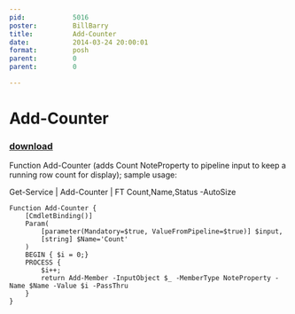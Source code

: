 ```yaml
---
pid:            5016
poster:         BillBarry
title:          Add-Counter
date:           2014-03-24 20:00:01
format:         posh
parent:         0
parent:         0

---
```


# Add-Counter

### [download](5016.ps1)

Function Add-Counter (adds Count NoteProperty to pipeline input to keep a running row count for display); sample usage:

Get-Service | Add-Counter | FT Count,Name,Status -AutoSize

```posh
Function Add-Counter {
    [CmdletBinding()]
    Param(
        [parameter(Mandatory=$true, ValueFromPipeline=$true)] $input,
        [string] $Name='Count'
    )
    BEGIN { $i = 0;}
    PROCESS {
        $i++;
        return Add-Member -InputObject $_ -MemberType NoteProperty -Name $Name -Value $i -PassThru
    }
}

```
